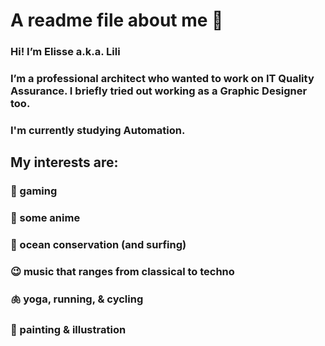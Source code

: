 # A readme file about me 🌻

### Hi! I’m Elisse a.k.a. Lili

### I’m a professional architect who wanted to work on IT Quality Assurance. I briefly tried out working as a Graphic Designer too. 
### I'm currently studying Automation.

## My interests are:
### 🦄 gaming
### 🍿 some anime
### 🌊 ocean conservation (and surfing)
### 😉 music that ranges from classical to techno
### 🫁 yoga, running, & cycling
### 🎨 painting & illustration
